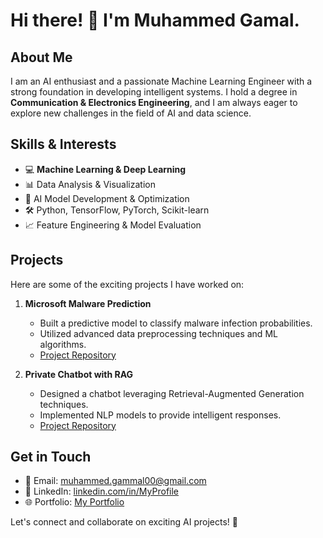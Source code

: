 # Hi there! 👋 I'm Muhammed Gamal.

## About Me
I am an AI enthusiast and a passionate Machine Learning Engineer with a strong foundation in developing intelligent systems. I hold a degree in **Communication & Electronics Engineering**, and I am always eager to explore new challenges in the field of AI and data science.

## Skills & Interests
- 💻 **Machine Learning & Deep Learning**
- 📊 Data Analysis & Visualization
- 🧠 AI Model Development & Optimization
- 🛠 Python, TensorFlow, PyTorch, Scikit-learn
- 📈 Feature Engineering & Model Evaluation

## Projects
Here are some of the exciting projects I have worked on:

1. **Microsoft Malware Prediction**
   - Built a predictive model to classify malware infection probabilities.
   - Utilized advanced data preprocessing techniques and ML algorithms.
   - [Project Repository](https://github.com/Jimmy70707/Microsoft-Malware-Prediction)


2. **Private Chatbot with RAG**
   - Designed a chatbot leveraging Retrieval-Augmented Generation techniques.
   - Implemented NLP models to provide intelligent responses.
   - [Project Repository](https://github.com/Jimmy70707/Private-Chatbot-RAG)

## Get in Touch
- 📧 Email: muhammed.gammal00@gmail.com
- 💼 LinkedIn: [linkedin.com/in/MyProfile](https://www.linkedin.com/in/muhammed-gamal-b0a347244/)
- 🌐 Portfolio: [My Portfolio](Link)

Let's connect and collaborate on exciting AI projects! 🚀


